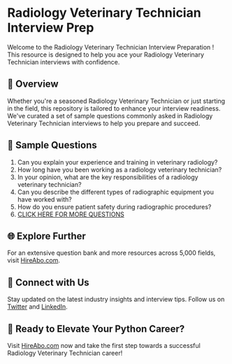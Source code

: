# Radiology Veterinary Technician Interview Prep

Welcome to the Radiology Veterinary Technician Interview Preparation ! This resource is designed to help you ace your Radiology Veterinary Technician interviews with confidence.

## 🚀 Overview

Whether you're a seasoned Radiology Veterinary Technician or just starting in the field, this repository is tailored to enhance your interview readiness. We've curated a set of sample questions commonly asked in Radiology Veterinary Technician interviews to help you prepare and succeed.

## 📝 Sample Questions

1. Can you explain your experience and training in veterinary radiology?
2. How long have you been working as a radiology veterinary technician?
3. In your opinion, what are the key responsibilities of a radiology veterinary technician?
4. Can you describe the different types of radiographic equipment you have worked with?
5. How do you ensure patient safety during radiographic procedures?
6. [CLICK HERE FOR MORE QUESTIONS](https://hireabo.com/job/24_1_25/Radiology%20Veterinary%20Technician)

## 🌐 Explore Further

For an extensive question bank and more resources across 5,000 fields, visit [HireAbo.com](https://www.hireabo.com).

## 📱 Connect with Us

Stay updated on the latest industry insights and interview tips. Follow us on [Twitter](https://twitter.com/hireabo) and [LinkedIn](https://www.linkedin.com/in/hire-abo-3609972a8/).

## 🚀 Ready to Elevate Your Python Career?

Visit [HireAbo.com](https://www.hireabo.com) now and take the first step towards a successful Radiology Veterinary Technician career!